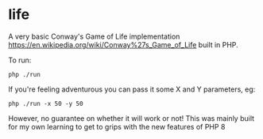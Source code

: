 # life

A very basic Conway's Game of Life implementation https://en.wikipedia.org/wiki/Conway%27s_Game_of_Life built in PHP.

To run:
```shell
php ./run
```
If you're feeling adventurous you can pass it some X and Y parameters, eg:
```shell
php ./run -x 50 -y 50
```
However, no guarantee on whether it will work or not! This was mainly built for my own learning to get to grips with the
new features of PHP 8

